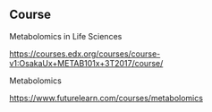 

## Course

Metabolomics in Life Sciences

https://courses.edx.org/courses/course-v1:OsakaUx+METAB101x+3T2017/course/

Metabolomics

https://www.futurelearn.com/courses/metabolomics
